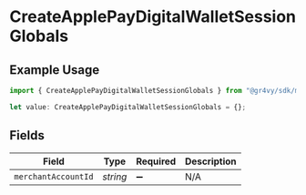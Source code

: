 # CreateApplePayDigitalWalletSessionGlobals

## Example Usage

```typescript
import { CreateApplePayDigitalWalletSessionGlobals } from "@gr4vy/sdk/models/operations";

let value: CreateApplePayDigitalWalletSessionGlobals = {};
```

## Fields

| Field               | Type                | Required            | Description         |
| ------------------- | ------------------- | ------------------- | ------------------- |
| `merchantAccountId` | *string*            | :heavy_minus_sign:  | N/A                 |